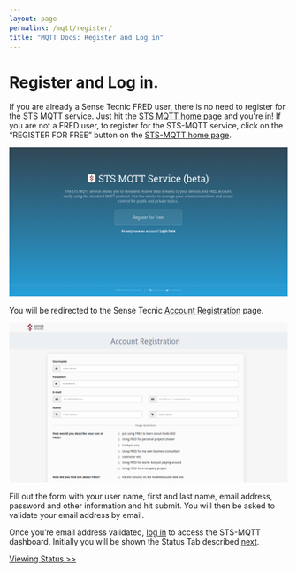 ```yaml
---
layout: page
permalink: /mqtt/register/
title: "MQTT Docs: Register and Log in"
---
```


# Register and Log in.

If you are already a Sense Tecnic FRED user, there is no need to register for the STS MQTT service.  Just hit the [STS MQTT home page](https://mqtt.sensetecnic.com) and you're in!  If you are not a FRED user, to register for the STS-MQTT service, click on the “REGISTER FOR FREE” button on the [STS-MQTT home page](https://mqtt.sensetecnic.com). 

![mqtt_landing_page.png](/assets/images/mqtt_landing_page.png)

You will be redirected to the Sense Tecnic [Account Registration](https://users.sensetecnic.com/register) page.

![mqtt_registration.png](/assets/images/mqtt_registration.png)

Fill out the form with your user name, first and last name, email address, password and other information and hit submit.  You will then be asked to validate your email address by email.

Once you’re email address validated, [log in](https://users.sensetecnic.com/login?return=https://mqtt.sensetecnic.com/dash) to access the STS-MQTT dashboard.  Initially you will be shown the Status Tab described [next](/mqtt/status/).

[Viewing Status >>](/mqtt/status/)
